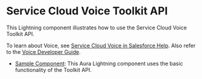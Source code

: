 # Service Cloud Voice Toolkit API

This Lightning component illustrates how to use the Service Cloud Voice Toolkit API.

To learn about Voice, see [Service Cloud Voice in Salesforce Help](https://help.salesforce.com/articleView?id=voice_about.htm&type=5). Also refer to the [Voice Developer Guide](https://developer.salesforce.com/docs/atlas.en-us.voice_developer_guide.meta/voice_developer_guide/voice_intro.htm).

* [Sample Component](SampleComponent/): This Aura Lightning component uses the basic functionality of the Toolkit API.
